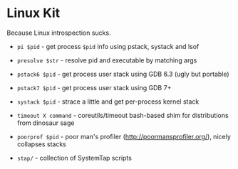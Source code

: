 Linux Kit
=========

Because Linux introspection sucks.

* `pi $pid` - get process `$pid` info using pstack, systack and lsof
* `presolve $str` - resolve pid and executable by matching args
* `pstack6 $pid` - get process user stack using GDB 6.3 (ugly but portable)
* `pstack7 $pid` - get process user stack using GDB 7+
* `systack $pid` - strace a little and get per-process kernel stack
* `timeout X command` - coreutils/timeout bash-based shim for distributions from dinosaur sage
* `poorprof $pid` - poor man's profiler (http://poormansprofiler.org/), nicely collapses stacks

* `stap/` - collection of SystemTap scripts

